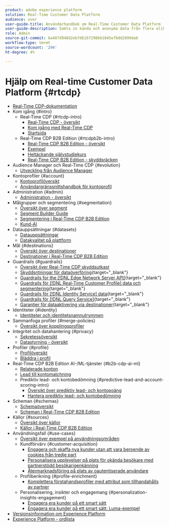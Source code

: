 ```yaml
---
product: adobe experience platform
solution: Real-Time Customer Data Platform
audience: user
user-guide-title: Användarhandbok om Real-Time Customer Data Platform
user-guide-description: Samla in kända och anonyma data från flera olika källor för att skapa kundprofiler, skapa målgrupper utifrån dessa profiler och aktivera dessa målgrupper för tredjepartsmål.
role: Admin
source-git-commit: 8a487d948d2eb7db167298b61045ef8dd2099da6
workflow-type: tm+mt
source-wordcount: '294'
ht-degree: 4%

---
```



# Hjälp om Real-time Customer Data Platform {#rtcdp}

* [Real-Time CDP-dokumentation](home.md)
* Kom igång {#intro}
   * Real-Time CDP {#rtcdp-intro}
      * [Real-Time CDP - översikt](overview.md)
      * [Kom igång med Real-Time CDP](get-started.md)
      * [Startsida](home-page-dashboards.md)
   * Real-Time CDP B2B Edition {#rtcdpb2b-intro}
      * [Real-Time CDP B2B Edition - översikt](b2b-overview.md)
      * [Exempel](./b2b-use-case.md)
      * [Heltäckande självstudiekurs](./b2b-tutorial.md)
      * [Real-Time CDP B2B Edition - skyddsräcken](b2b-guardrails.md)
* Audience Manager och Real-Time CDP {#evolution}
   * [Utveckling från Audience Manager](aam-to-rtcdp.md)
* Kontoprofiler {#account}
   * [Kontoprofilöversikt](accounts/account-profile-overview.md)
   * [Användargränssnittshandbok för kontoprofil](accounts/account-profile-ui-guide.md)
* Administration {#admin}
   * [Administration - översikt](administration/admin-overview.md)
* Målgrupper och segmentering {#segmentation}
   * [Översikt över segment](segmentation/segmentation-overview.md)
   * [Segment Builder Guide](segmentation/segment-builder-guide.md)
   * [Segmentering i Real-Time CDP B2B Edition](segmentation/b2b.md)
   * [Kund-AI](segmentation/customer-ai.md)
* Datauppsättningar {#datasets}
   * [Datauppsättningar](datasets/dataset.md)
   * [Datakvalitet på plattform](datasets/data-quality.md)
* Mål {#destinations}
   * [Översikt över destinationer](destinations/overview.md)
   * [Destinationer i Real-Time CDP B2B Edition](destinations/b2b.md)
* Guardrails {#guardrails}
   * [Översikt över Real-Time CDP skyddsutkast](guardrails/overview.md)
   * [Skyddsritningar för dataöverföring](https://experienceleague.adobe.com/docs/experience-platform/ingestion/guardrails.html){target="_blank"}
   * [Guardrails for the [!DNL Edge Network Server API]](https://experienceleague.adobe.com/docs/experience-platform/edge-network-server-api/guardrails.html){target="_blank"}
   * [Guardrails för [!DNL Real-Time Customer Profile] data och segmentering](https://experienceleague.adobe.com/docs/experience-platform/profile/guardrails.html){target="_blank"}
   * [Guardrails för [!DNL Identity Service] data](https://experienceleague.adobe.com/docs/experience-platform/identity/guardrails.html){target="_blank"}
   * [Guardrails för [!DNL Query Service]](https://experienceleague.adobe.com/docs/experience-platform/query/guardrails.html){target="_blank"}
   * [Garantier för dataaktivering via destinationer](https://experienceleague.adobe.com/docs/experience-platform/destinations/guardrails.html){target="_blank"}
* Identiteter {#identity}
   * [Identiteter och identitetsnamnutrymmen](profile/identities-overview.md)
* Sammanfoga profiler {#merge-policies}
   * [Översikt över kopplingsprofiler](profile/merge-policies.md)
* Integritet och datahantering {#privacy}
   * [Sekretessöversikt](privacy/privacy-overview.md)
   * [Datastyrning - översikt](privacy/data-governance-overview.md)
* Profiler {#profile}
   * [Profilöversikt](profile/profile-overview.md)
   * [Bläddra i profil](profile/profile-browse.md)
* Real-Time CDP B2B Edition AI-/ML-tjänster {#b2b-cdp-ai-ml}
   * [Relaterade konton](b2b-ai-ml-services/related-accounts.md)
   * [Lead till kontomatchning](b2b-ai-ml-services/lead-to-account-matching.md)
   * Prediktiv lead- och kontobedömning {#predictive-lead-and-account-scoring-intro}
      * [Översikt över prediktiv lead- och kontopoäng](b2b-ai-ml-services/predictive-lead-and-account-scoring.md)
      * [Hantera prediktiv lead- och kontobedömning](b2b-ai-ml-services/manage-predictive-lead-and-account-scoring.md)
* Scheman {#schemas}
   * [Schemaöversikt](schemas/overview.md)
   * [Scheman i Real-Time CDP B2B Edition](schemas/b2b.md)
* Källor {#sources}
   * [Översikt över källor](sources/sources-overview.md)
   * [Källor i Real-Time CDP B2B Edition](sources/b2b.md)
* Användningsfall {#use-cases}
   * [Översikt över exempel på användningsområden](/help/rtcdp/use-case-guides/overview.md)
   * Kundförvärv {#customer-acquisition}
      * [Engagera och skaffa nya kunder utan att vara beroende av cookies från tredje part](/help/rtcdp/partner-data/prospecting.md)
      * [Personalisera upplevelser på plats för okända besökare med partnerstödd besökarigenkänning](/help/rtcdp/partner-data/onsite-personalization.md)
      * [Återmarknadsföring på plats av oautentiserade användare](./partner-data/offsite-retargeting.md)
   * Profilberikning {#profile-enrichment}
      * [Komplettera förstahandsprofiler med attribut som tillhandahålls av partner](/help/rtcdp/partner-data/supplement-first-party-profiles.md)
   * Personalisering, insikter och engagemang {#personalization-insights-engagement}
      * [Engagera era kunder på ett smart sätt](/help/rtcdp/use-case-guides/intelligent-re-engagement/intelligent-re-engagement.md)
      * [Engagera era kunder på ett smart sätt: Luma-exempel](/help/rtcdp/use-case-guides/intelligent-re-engagement/use-cases-luma.md)
* [Versionsinformation om Experience Platform](https://experienceleague.adobe.com/en/docs/experience-platform/release-notes/latest)
* [Experience Platform - ordlista](https://www.adobe.com/go/platform-glossary-en)